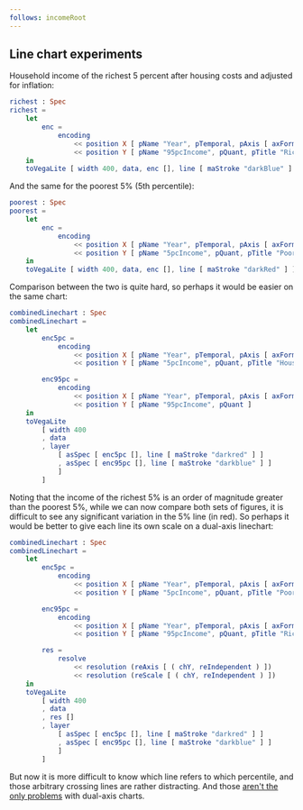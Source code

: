 ```yaml
---
follows: incomeRoot
---
```


## Line chart experiments

Household income of the richest 5 percent after housing costs and adjusted for inflation:

```elm {v}
richest : Spec
richest =
    let
        enc =
            encoding
                << position X [ pName "Year", pTemporal, pAxis [ axFormat "%Y" ] ]
                << position Y [ pName "95pcIncome", pQuant, pTitle "Richest 5% (£)" ]
    in
    toVegaLite [ width 400, data, enc [], line [ maStroke "darkBlue" ] ]
```

And the same for the poorest 5% (5th percentile):

```elm {v}
poorest : Spec
poorest =
    let
        enc =
            encoding
                << position X [ pName "Year", pTemporal, pAxis [ axFormat "%Y" ] ]
                << position Y [ pName "5pcIncome", pQuant, pTitle "Poorest 5% (£)" ]
    in
    toVegaLite [ width 400, data, enc [], line [ maStroke "darkRed" ] ]
```

Comparison between the two is quite hard, so perhaps it would be easier on the same chart:

```elm {v siding}
combinedLinechart : Spec
combinedLinechart =
    let
        enc5pc =
            encoding
                << position X [ pName "Year", pTemporal, pAxis [ axFormat "%Y" ] ]
                << position Y [ pName "5pcIncome", pQuant, pTitle "Household income (£)" ]

        enc95pc =
            encoding
                << position X [ pName "Year", pTemporal, pAxis [ axFormat "%Y" ] ]
                << position Y [ pName "95pcIncome", pQuant ]
    in
    toVegaLite
        [ width 400
        , data
        , layer
            [ asSpec [ enc5pc [], line [ maStroke "darkred" ] ]
            , asSpec [ enc95pc [], line [ maStroke "darkblue" ] ]
            ]
        ]
```

Noting that the income of the richest 5% is an order of magnitude greater than the poorest 5%, while we can now compare both sets of figures, it is difficult to see any significant variation in the 5% line (in red). So perhaps it would be better to give each line its own scale on a dual-axis linechart:

```elm {v siding}
combinedLinechart : Spec
combinedLinechart =
    let
        enc5pc =
            encoding
                << position X [ pName "Year", pTemporal, pAxis [ axFormat "%Y" ] ]
                << position Y [ pName "5pcIncome", pQuant, pTitle "Poorest 5% household income (£)" ]

        enc95pc =
            encoding
                << position X [ pName "Year", pTemporal, pAxis [ axFormat "%Y" ] ]
                << position Y [ pName "95pcIncome", pQuant, pTitle "Richest 5% household income (£)" ]

        res =
            resolve
                << resolution (reAxis [ ( chY, reIndependent ) ])
                << resolution (reScale [ ( chY, reIndependent ) ])
    in
    toVegaLite
        [ width 400
        , data
        , res []
        , layer
            [ asSpec [ enc5pc [], line [ maStroke "darkred" ] ]
            , asSpec [ enc95pc [], line [ maStroke "darkblue" ] ]
            ]
        ]
```

But now it is more difficult to know which line refers to which percentile, and those arbitrary crossing lines are rather distracting. And those [aren't the only problems](https://blog.datawrapper.de/dualaxis/) with dual-axis charts.
